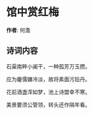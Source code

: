 # 馆中赏红梅

**作者**: 何澹

## 诗词内容

石渠南畔小阑干，一种孤芳万玉攒。

应为癯儒嫌冷淡，故将素面污铅丹。

花前酒盏浑如梦，池上诗盟幸不寒。

美景要须公管领，转头还作隔年看。

